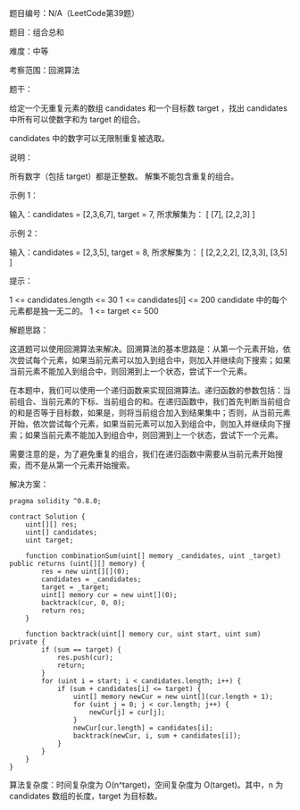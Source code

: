 题目编号：N/A（LeetCode第39题）

题目：组合总和

难度：中等

考察范围：回溯算法

题干：

给定一个无重复元素的数组 candidates 和一个目标数 target ，找出 candidates 中所有可以使数字和为 target 的组合。

candidates 中的数字可以无限制重复被选取。

说明：

所有数字（包括 target）都是正整数。
解集不能包含重复的组合。 

示例 1：

输入：candidates = [2,3,6,7], target = 7,
所求解集为：
[
  [7],
  [2,2,3]
]

示例 2：

输入：candidates = [2,3,5], target = 8,
所求解集为：
[
  [2,2,2,2],
  [2,3,3],
  [3,5]
]

提示：

1 <= candidates.length <= 30
1 <= candidates[i] <= 200
candidate 中的每个元素都是独一无二的。
1 <= target <= 500

解题思路：

这道题可以使用回溯算法来解决。回溯算法的基本思路是：从第一个元素开始，依次尝试每个元素，如果当前元素可以加入到组合中，则加入并继续向下搜索；如果当前元素不能加入到组合中，则回溯到上一个状态，尝试下一个元素。

在本题中，我们可以使用一个递归函数来实现回溯算法。递归函数的参数包括：当前组合、当前元素的下标、当前组合的和。在递归函数中，我们首先判断当前组合的和是否等于目标数，如果是，则将当前组合加入到结果集中；否则，从当前元素开始，依次尝试每个元素，如果当前元素可以加入到组合中，则加入并继续向下搜索；如果当前元素不能加入到组合中，则回溯到上一个状态，尝试下一个元素。

需要注意的是，为了避免重复的组合，我们在递归函数中需要从当前元素开始搜索，而不是从第一个元素开始搜索。

解决方案：

```solidity
pragma solidity ^0.8.0;

contract Solution {
    uint[][] res;
    uint[] candidates;
    uint target;

    function combinationSum(uint[] memory _candidates, uint _target) public returns (uint[][] memory) {
        res = new uint[][](0);
        candidates = _candidates;
        target = _target;
        uint[] memory cur = new uint[](0);
        backtrack(cur, 0, 0);
        return res;
    }

    function backtrack(uint[] memory cur, uint start, uint sum) private {
        if (sum == target) {
            res.push(cur);
            return;
        }
        for (uint i = start; i < candidates.length; i++) {
            if (sum + candidates[i] <= target) {
                uint[] memory newCur = new uint[](cur.length + 1);
                for (uint j = 0; j < cur.length; j++) {
                    newCur[j] = cur[j];
                }
                newCur[cur.length] = candidates[i];
                backtrack(newCur, i, sum + candidates[i]);
            }
        }
    }
}
```

算法复杂度：时间复杂度为 O(n^target)，空间复杂度为 O(target)。其中，n 为 candidates 数组的长度，target 为目标数。